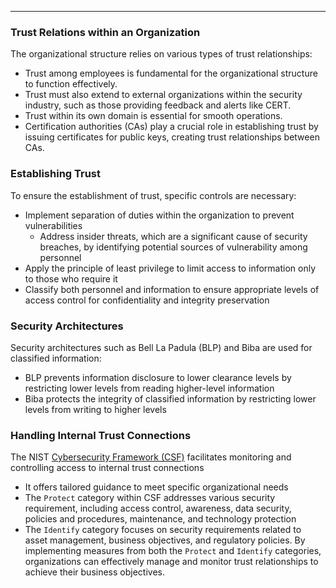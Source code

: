 - - -
### Trust Relations within an Organization
The organizational structure relies on various types of trust relationships:
- Trust among employees is fundamental for the organizational structure to function effectively.
- Trust must also extend to external organizations within the security industry, such as those providing feedback and alerts like CERT.
- Trust within its own domain is essential for smooth operations.
- Certification authorities (CAs) play a crucial role in establishing trust by issuing certificates for public keys, creating trust relationships between CAs.

### Establishing Trust
To ensure the establishment of trust, specific controls are necessary:
- Implement separation of duties within the organization to prevent vulnerabilities
	- Address insider threats, which are a significant cause of security breaches, by identifying potential sources of vulnerability among personnel
- Apply the principle of least privilege to limit access to information only to those who require it
- Classify both personnel and information to ensure appropriate levels of access control for confidentiality and integrity preservation

### Security Architectures
Security architectures such as Bell La Padula (BLP) and Biba are used for classified information:
- BLP prevents information disclosure to lower clearance levels by restricting lower levels from reading higher-level information
- Biba protects the integrity of classified information by restricting lower levels from writing to higher levels

### Handling Internal Trust Connections
The NIST [Cybersecurity Framework (CSF)](https://nvlpubs.nist.gov/nistpubs/CSWP/NIST.CSWP.29.pdf) facilitates monitoring and controlling access to internal trust connections
- It offers tailored guidance to meet specific organizational needs
- The `Protect` category within CSF addresses various security requirement, including access control, awareness, data security, policies and procedures, maintenance, and technology protection
- The `Identify` category focuses on security requirements related to asset management, business objectives, and regulatory policies.
By implementing measures from both the `Protect` and `Identify` categories, organizations can effectively manage and monitor trust relationships to achieve their business objectives.
